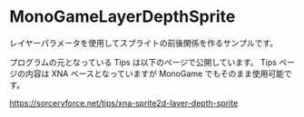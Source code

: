 # MonoGameLayerDepthSprite
レイヤーパラメータを使用してスプライトの前後関係を作るサンプルです。

プログラムの元となっている Tips は以下のページで公開しています。
Tips ページの内容は XNA ベースとなっていますが MonoGame でもそのまま使用可能です。

https://sorceryforce.net/tips/xna-sprite2d-layer-depth-sprite
